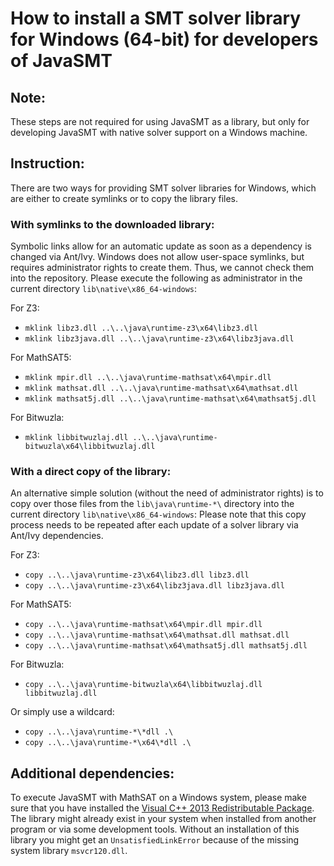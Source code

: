 <!--
This file is part of JavaSMT,
an API wrapper for a collection of SMT solvers:
https://github.com/sosy-lab/java-smt

SPDX-FileCopyrightText: 2020 Dirk Beyer <https://www.sosy-lab.org>

SPDX-License-Identifier: Apache-2.0
-->

# How to install a SMT solver library for Windows (64-bit) for developers of JavaSMT

## Note:

These steps are not required for using JavaSMT as a library,
but only for developing JavaSMT with native solver support on a Windows machine.

## Instruction:

There are two ways for providing SMT solver libraries for Windows,
which are either to create symlinks or to copy the library files.

### With symlinks to the downloaded library:

Symbolic links allow for an automatic update as soon as a dependency is changed via Ant/Ivy.
Windows does not allow user-space symlinks, but requires administrator rights to create them.
Thus, we cannot check them into the repository. Please execute the following as administrator
in the current directory `lib\native\x86_64-windows`:

For Z3:
- `mklink libz3.dll ..\..\java\runtime-z3\x64\libz3.dll`
- `mklink libz3java.dll ..\..\java\runtime-z3\x64\libz3java.dll`

For MathSAT5:
- `mklink mpir.dll ..\..\java\runtime-mathsat\x64\mpir.dll`
- `mklink mathsat.dll ..\..\java\runtime-mathsat\x64\mathsat.dll`
- `mklink mathsat5j.dll ..\..\java\runtime-mathsat\x64\mathsat5j.dll`

For Bitwuzla:
- `mklink libbitwuzlaj.dll ..\..\java\runtime-bitwuzla\x64\libbitwuzlaj.dll`

### With a direct copy of the library:

An alternative simple solution (without the need of administrator rights) is to copy over
those files from the `lib\java\runtime-*\` directory into the current directory `lib\native\x86_64-windows`:
Please note that this copy process needs to be repeated after each update of a solver library via Ant/Ivy dependencies.

For Z3:
- `copy ..\..\java\runtime-z3\x64\libz3.dll libz3.dll`
- `copy ..\..\java\runtime-z3\x64\libz3java.dll libz3java.dll`

For MathSAT5:
- `copy ..\..\java\runtime-mathsat\x64\mpir.dll mpir.dll`
- `copy ..\..\java\runtime-mathsat\x64\mathsat.dll mathsat.dll`
- `copy ..\..\java\runtime-mathsat\x64\mathsat5j.dll mathsat5j.dll`

For Bitwuzla:
- `copy ..\..\java\runtime-bitwuzla\x64\libbitwuzlaj.dll libbitwuzlaj.dll`

Or simply use a wildcard:
- `copy ..\..\java\runtime-*\*dll .\`
- `copy ..\..\java\runtime-*\x64\*dll .\`

## Additional dependencies:

To execute JavaSMT with MathSAT on a Windows system,
please make sure that you have installed the [Visual C++ 2013 Redistributable Package](https://support.microsoft.com/en-us/help/4032938/update-for-visual-c-2013-redistributable-package).
The library might already exist in your system when installed from another program or via some development tools.
Without an installation of this library you might get an `UnsatisfiedLinkError` because of the missing system library `msvcr120.dll`.
